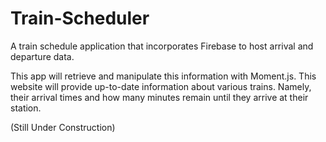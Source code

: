 # Train-Scheduler
A train schedule application that incorporates Firebase to host arrival and departure data.

This app will retrieve and manipulate this information with Moment.js. This website will provide up-to-date information about various trains. Namely, their arrival times and how many minutes remain until they arrive at their station.

(Still Under Construction)
